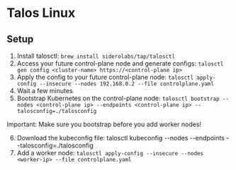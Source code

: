# Talos Linux

## Setup

1. Install talosctl: `brew install siderolabs/tap/talosctl`
2. Access your future control-plane node and generate configs: `talosctl gen config <cluster-name> https://<control-plane ip>`
3. Apply the config to your future control-plane node: `talosctl apply-config --insecure --nodes 192.168.0.2 --file controlplane.yaml`
4. Wait a few minutes
5. Bootstrap Kubernetes on the control-plane node: `talosctl bootstrap --nodes <control-plane ip> --endpoints <control-plane ip> --talosconfig=./talosconfig`

Important: Make sure you bootstrap before you add worker nodes!

6. Download the kubeconfig file: talosctl kubeconfig --nodes <control-plane ip> --endpoints <control-plane ip> --talosconfig=./talosconfig
7. Add a worker node: `talosctl apply-config --insecure --nodes <worker-ip> --file controlplane.yaml`
